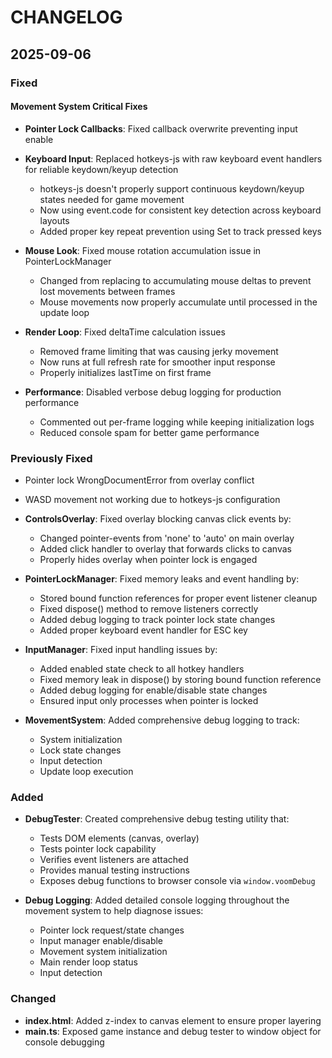 # CHANGELOG

## 2025-09-06

### Fixed

#### Movement System Critical Fixes
- **Pointer Lock Callbacks**: Fixed callback overwrite preventing input enable
- **Keyboard Input**: Replaced hotkeys-js with raw keyboard event handlers for reliable keydown/keyup detection
  - hotkeys-js doesn't properly support continuous keydown/keyup states needed for game movement
  - Now using event.code for consistent key detection across keyboard layouts
  - Added proper key repeat prevention using Set to track pressed keys
  
- **Mouse Look**: Fixed mouse rotation accumulation issue in PointerLockManager
  - Changed from replacing to accumulating mouse deltas to prevent lost movements between frames
  - Mouse movements now properly accumulate until processed in the update loop
  
- **Render Loop**: Fixed deltaTime calculation issues
  - Removed frame limiting that was causing jerky movement
  - Now runs at full refresh rate for smoother input response
  - Properly initializes lastTime on first frame

- **Performance**: Disabled verbose debug logging for production performance
  - Commented out per-frame logging while keeping initialization logs
  - Reduced console spam for better game performance

### Previously Fixed
- Pointer lock WrongDocumentError from overlay conflict
- WASD movement not working due to hotkeys-js configuration
- **ControlsOverlay**: Fixed overlay blocking canvas click events by:
  - Changed pointer-events from 'none' to 'auto' on main overlay
  - Added click handler to overlay that forwards clicks to canvas
  - Properly hides overlay when pointer lock is engaged

- **PointerLockManager**: Fixed memory leaks and event handling by:
  - Stored bound function references for proper event listener cleanup
  - Fixed dispose() method to remove listeners correctly
  - Added debug logging to track pointer lock state changes
  - Added proper keyboard event handler for ESC key

- **InputManager**: Fixed input handling issues by:
  - Added enabled state check to all hotkey handlers
  - Fixed memory leak in dispose() by storing bound function reference
  - Added debug logging for enable/disable state changes
  - Ensured input only processes when pointer is locked

- **MovementSystem**: Added comprehensive debug logging to track:
  - System initialization
  - Lock state changes
  - Input detection
  - Update loop execution

### Added
- **DebugTester**: Created comprehensive debug testing utility that:
  - Tests DOM elements (canvas, overlay)
  - Tests pointer lock capability
  - Verifies event listeners are attached
  - Provides manual testing instructions
  - Exposes debug functions to browser console via `window.voomDebug`

- **Debug Logging**: Added detailed console logging throughout the movement system to help diagnose issues:
  - Pointer lock request/state changes
  - Input manager enable/disable
  - Movement system initialization
  - Main render loop status
  - Input detection

### Changed
- **index.html**: Added z-index to canvas element to ensure proper layering
- **main.ts**: Exposed game instance and debug tester to window object for console debugging
